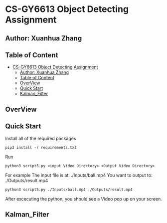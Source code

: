 # CS-GY6613 Object Detecting Assignment

## Author: Xuanhua Zhang
## Table of Content
- [CS-GY6613 Object Detecting Assignment](#cs-gy6613-object-detecting-assignment)
  - [Author: Xuanhua Zhang](#author-xuanhua-zhang)
  - [Table of Content](#table-of-content)
  - [OverView](#overview)
  - [Quick Start](#quick-start)
  - [Kalman_Filter](#kalman_filter)

## OverView

## Quick Start

Install all of the required packages
```console
pip3 install -r requirements.txt
```

Run 
```console
python3 script5.py <input Video Directory> <Output Video Directory>
```
For example
The input file is at: ./Inputs/ball.mp4
You want to output to: ./Outputs/result.mp4
```console
python3 script5.py ./Inputs/ball.mp4 ./Outputs/result.mp4
```
After excecuting the python, you should see a Video pop up on your screen.

## Kalman_Filter

  
